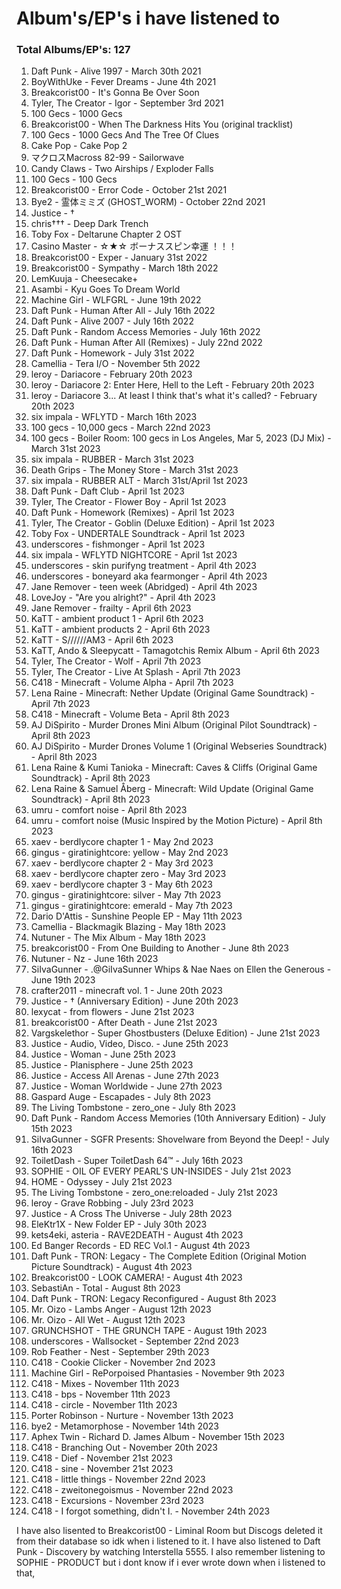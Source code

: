 # Album's/EP's i have listened to
### Total Albums/EP's: 127



1. Daft Punk - Alive 1997 - March 30th 2021
2. BoyWithUke - Fever Dreams - June 4th 2021
3. Breakcorist00 - It's Gonna Be Over Soon
4. Tyler, The Creator - Igor - September 3rd 2021
5. 100 Gecs - 1000 Gecs
6. Breakcorist00 - When The Darkness Hits You (original tracklist)
7. 100 Gecs - 1000 Gecs And The Tree Of Clues
8. Cake Pop -  Cake Pop 2
9. マクロスMacross 82-99 - Sailorwave
10. Candy Claws - Two Airships / Exploder Falls
11. 100 Gecs - 100 Gecs
12. Breakcorist00 - Error Code - October 21st 2021
13. Bye2 - 霊体ミミズ (GHOST_WORM) - October 22nd 2021
14. Justice - †
15. chris††† - Deep Dark Trench
16. Toby Fox - Deltarune Chapter 2 OST
17. Casino Master - ☆★☆ ボーナススピン幸運 ！！！
18. Breakcorist00 - Exper - January 31st 2022
19. Breakcorist00 - Sympathy - March 18th 2022
20. LemKuuja - Cheesecake+
21. Asambi - Kyu Goes To Dream World
22. Machine Girl - WLFGRL - June 19th 2022
23. Daft Punk - Human After All - July 16th 2022
24. Daft Punk - Alive 2007 - July 16th 2022
25. Daft Punk - Random Access Memories - July 16th 2022
26. Daft Punk - Human After All (Remixes) - July 22nd 2022
27. Daft Punk - Homework - July 31st 2022
28. Camellia - Tera I/O - November 5th 2022
29. leroy - Dariacore - February 20th 2023
30. leroy - Dariacore 2: Enter Here, Hell to the Left - February 20th 2023
31. leroy - Dariacore 3... At least I think that's what it's called? - February 20th 2023
32. six impala - WFLYTD - March 16th 2023
33. 100 gecs - 10,000 gecs - March 22nd 2023
34. 100 gecs - Boiler Room: 100 gecs in Los Angeles, Mar 5, 2023 (DJ Mix) - March 31st 2023
35. six impala - RUBBER - March 31st 2023
36. Death Grips - The Money Store - March 31st 2023
37. six impala - RUBBER ALT - March 31st/April 1st 2023
38. Daft Punk - Daft Club - April 1st 2023
39. Tyler, The Creator - Flower Boy - April 1st 2023
40. Daft Punk - Homework (Remixes) - April 1st 2023
41. Tyler, The Creator - Goblin (Deluxe Edition) - April 1st 2023
42. Toby Fox - UNDERTALE Soundtrack - April 1st 2023
43. underscores - fishmonger - April 1st 2023
44. six impala - WFLYTD NIGHTCORE - April 1st 2023
45. underscores - skin purifyng treatment - April 4th 2023
46. underscores - boneyard aka fearmonger - April 4th 2023
47. Jane Remover - teen week (Abridged) - April 4th 2023
48. LoveJoy - "Are you alright?" - April 4th 2023
49. Jane Remover - frailty - April 6th 2023
50. KaTT - ambient product 1 - April 6th 2023
51. KaTT - ambient products 2 - April 6th 2023
52. KaTT - S//////AM3 - April 6th 2023
53. KaTT, Ando & Sleepycatt - Tamagotchis Remix Album - April 6th 2023
54. Tyler, The Creator - Wolf - April 7th 2023
55. Tyler, The Creator - Live At Splash - April 7th 2023
56. C418 - Minecraft - Volume Alpha - April 7th 2023
57. Lena Raine - Minecraft: Nether Update (Original Game Soundtrack) - April 7th 2023
58. C418 - Minecraft - Volume Beta - April 8th 2023
59. AJ DiSpirito - Murder Drones Mini Album (Original Pilot Soundtrack) - April 8th 2023
60. AJ DiSpirito - Murder Drones Volume 1 (Original Webseries Soundtrack) - April 8th 2023
61. Lena Raine & Kumi Tanioka - Minecraft: Caves & Cliffs (Original Game Soundtrack) - April 8th 2023
62. Lena Raine & Samuel Åberg - Minecraft: Wild Update (Original Game Soundtrack) - April 8th 2023
63. umru - comfort noise - April 8th 2023
64. umru - comfort noise (Music Inspired by the Motion Picture) - April 8th 2023
65. xaev - berdlycore chapter 1 - May 2nd 2023
66. gingus - giratinightcore: yellow - May 2nd 2023
67. xaev - berdlycore chapter 2 - May 3rd 2023
68. xaev - berdlycore chapter zero - May 3rd 2023
69. xaev - berdlycore chapter 3 - May 6th 2023
70. gingus - giratinightcore: silver - May 7th 2023
71. gingus - giratinightcore: emerald - May 7th 2023
72. Dario D'Attis - Sunshine People EP - May 11th 2023
73. Camellia - Blackmagik Blazing - May 18th 2023
74. Nutuner - The Mix Album - May 18th 2023
75. breakcorist00 - From One Building to Another - June 8th 2023
76. Nutuner - Nz - June 16th 2023
77. SiIvaGunner - .@GiIvaSunner Whips & Nae Naes on Ellen the Generous - June 19th 2023
78. crafter2011 - minecraft vol. 1 - June 20th 2023
79. Justice - † (Anniversary Edition) - June 20th 2023
80. lexycat - from flowers - June 21st 2023
81. breakcorist00 - After Death - June 21st 2023
82. Vargskelethor - Super Ghostbusters (Deluxe Edition) - June 21st 2023
83. Justice - Audio, Video, Disco. - June 25th 2023
84. Justice - Woman - June 25th 2023
85. Justice - Planisphere - June 25th 2023
86. Justice - Access All Arenas - June 27th 2023
87. Justice - Woman Worldwide - June 27th 2023
88. Gaspard Auge - Escapades - July 8th 2023
89. The Living Tombstone - zero_one - July 8th 2023
90. Daft Punk - Random Access Memories (10th Anniversary Edition) - July 15th 2023
91. SiIvaGunner - SGFR Presents: Shovelware from Beyond the Deep! - July 16th 2023
92. ToiletDash - Super ToiletDash 64™ - July 16th 2023
93. SOPHIE - OIL OF EVERY PEARL'S UN-INSIDES - July 21st 2023
94. HOME - Odyssey - July 21st 2023
95. The Living Tombstone - zero_one:reloaded - July 21st 2023
96. leroy - Grave Robbing - July 23rd 2023
97. Justice - A Cross The Universe - July 28th 2023
98. EleKtr1X - New Folder EP - July 30th 2023
99. kets4eki, asteria - RAVE2DEATH - August 4th 2023
100. Ed Banger Records - ED REC Vol.1 - August 4th 2023
101. Daft Punk - TRON: Legacy - The Complete Edition (Original Motion Picture Soundtrack) - August 4th 2023
102. Breakcorist00 - LOOK CAMERA! - August 4th 2023
103. SebastiAn - Total - August 8th 2023
104. Daft Punk - TRON: Legacy Reconfigured - August 8th 2023
105. Mr. Oizo - Lambs Anger - August 12th 2023
106. Mr. Oizo - All Wet - August 12th 2023
107. GRUNCHSHOT - THE GRUNCH TAPE - August 19th 2023
108. underscores - Wallsocket - September 22nd 2023
109. Rob Feather - Nest - September 29th 2023
110. C418 - Cookie Clicker - November 2nd 2023
111. Machine Girl - RePorpoised Phantasies - November 9th 2023
112. C418 - Mixes - November 11th 2023
113. C418 - bps - November 11th 2023
114. C418 - circle - November 11th 2023
115. Porter Robinson - Nurture - November 13th 2023
116. bye2 - Metamorphose - November 14th 2023
117. Aphex Twin - Richard D. James Album - November 15th 2023
118. C418 - Branching Out - November 20th 2023
119. C418 - Dief - November 21st 2023
120. C418 - sine - November 21st 2023
121. C418 - little things - November 22nd 2023
122. C418 - zweitonegoismus - November 22nd 2023
123. C418 - Excursions - November 23rd 2023
124. C418 - I forgot something, didn't I. - November 24th 2023

I have also lisented to Breakcorist00 - Liminal Room but Discogs deleted it from their database so idk when i listened to it.
I have also listened to Daft Punk - Discovery by watching Interstella 5555.
I also remember listening to SOPHIE - PRODUCT but i dont know if i ever wrote down when i listened to that,
